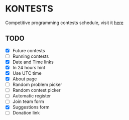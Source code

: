 # KONTESTS
Competitive programming contests schedule, visit it [here](https://kontests.net)

## TODO

- [x] Future contests
- [ ] Running contests
- [x] Date and Time links
- [x] In 24 hours hint
- [x] Use UTC time
- [x] About page
- [ ] Random problem picker
- [ ] Random contest picker
- [ ] Automatic register
- [ ] Join team form
- [x] Suggestions form
- [ ] Donation link
